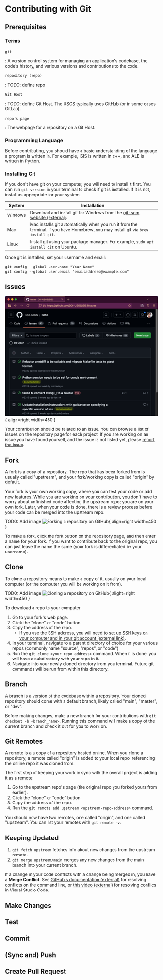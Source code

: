 # Contributing with Git

## Prerequisites

### Terms

`git`

:   A version control system for managing an application's codebase, the code's history, and various versions and contributions to the code.

`repository (repo)`

:   TODO: define repo

`Git Host`

:   TODO: define Git Host.  The USGS typically uses GitHub (or in some cases GitLab).

`repo's page`

:   The webpage for a repository on a Git Host.

### Programming Language

Before contributing, you should have a basic understanding of the language a program is written in.  For example, ISIS is written in c++, and ALE is written in Python.

### Installing Git

If you don't have git on your computer, you will need to install it first.  You can run `git version` in your terminal to check if git is installed.  If it is not, install as appropriate for your system.

| System  | Installation                                                                                                                           |
|---------|----------------------------------------------------------------------------------------------------------------------------------------|
| Windows | Download and install git for Windows from the [git-scm website (external)](https://git-scm.com/download/win).                          |
| Mac     | Mac installs git automatically when you run it from the terminal.  If you have Homebrew, you may install git via `brew install git`.   |
| Linux   | Install git using your package manager. For example, `sudo apt install git` on Ubuntu.                                                 |

Once git is installed, set your username and email:

    git config --global user.name "Your Name"
    git config --global user.email "emailaddress@example.com"

## Issues

![Issue board on GitHub](../../assets/software-management/git-issue-board.png){ align=right width=450 }

Your contribution should be related to an issue.  You can browse a list of issues on the repository page for each project.  If you are working on an issue you have found yourself, and the issue is not listed yet, please [report the issue](../../how-to-guides/software-management/guidelines-for-reporting-issues.md).

## Fork

A fork is a copy of a repository.  The repo that has been forked from is usually called "upstream", and your fork/working copy is called "origin" by default.

Your fork is your own working copy, where you can test your code or add new features.  While you are working on your contribution, you don't have to worry about unfinished code affecting the upstream repo; you are on your own fork.  Later, when your code is done, there is a review process before your code can be merged into the upstream repo.

TODO: Add image
![Forking a repository on GitHub](){ align=right width=450 }

To make a fork, click the fork button on the repository page, and then enter a name for your fork.  If you want to contribute back to the original repo, you can just leave the name the same (your fork is differentiated by your username).

## Clone

To clone a repository means to make a copy of it, usually on your local computer (or the computer you will be working on it from).

TODO: Add image
![Cloning a repository on GitHub](){ alight=right width=450 }

To download a repo to your computer:

1. Go to your fork's web page.
1. Click the "clone" or "code" button.
1. Copy the address of the repo.
   - If you use the SSH address, you will need to [set up SSH keys on your computer and in your git account (external link)](https://docs.github.com/en/authentication/connecting-to-github-with-ssh).
1. In your terminal, navigate to a parent directory of choice for your various repos (commonly name "source", "repos", or "code")
1. Run the `git clone <your_repo_address>` command.  When it is done, you will have a subdirectory with your repo in it.
1. Navigate into your newly cloned directory from you terminal.  Future git commands will be run from within this directory.

## Branch

A branch is a version of the codebase within a repository.  Your cloned repository should come with a default branch, likely called "main", "master", or "dev".

Before making changes, make a new branch for your contributions with `git checkout -b <branch_name>`.  Running this command will make a copy of the current branch and check it out for you to work on.

## Git Remotes

A remote is a a copy of a repository hosted online.  When you clone a repository, a remote called "origin" is added to your local repo, referencing the online repo it was cloned from.

The first step of keeping your work in sync with the overall project is adding it as a remote:

1. Go to the upstream repo's page (the original repo you forked yours from earlier).
1. Click the "clone" or "code" button.
1. Copy the address of the repo.
1. Run the `git remote add upstream <upstream-repo-address>` command.

You should now have two remotes, one called "origin", and one called "upstream".  You can list your remotes with `git remote -v`.

## Keeping Updated

1. `git fetch upstream` fetches info about new changes from the upstream remote.
1. `git merge upstream/main` merges any new changes from the main branch into your current branch.

If a change in your code conflicts with a change being merged in, you have a **Merge Conflict**.  See [GitHub's documentation (external)](https://docs.github.com/en/pull-requests/collaborating-with-pull-requests/addressing-merge-conflicts/resolving-a-merge-conflict-using-the-command-line) for resolving conflicts on the command line, or [this video (external)](https://www.youtube.com/watch?v=HosPml1qkrg) for resolving conflics in Visual Studio Code.

## Make Changes

## Test

## Commit

## (Sync and) Push

## Create Pull Request
